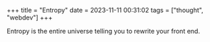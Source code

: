 +++
title = "Entropy"
date = 2023-11-11 00:31:02
tags = ["thought", "webdev"]
+++

Entropy is the entire universe telling you to rewrite your front end.
